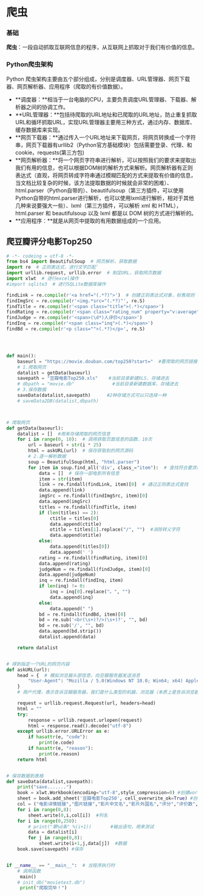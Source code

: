 # 爬虫

### 基础

**爬虫**：一段自动抓取互联网信息的程序，从互联网上抓取对于我们有价值的信息。

### Python爬虫架构

Python 爬虫架构主要由五个部分组成，分别是调度器、URL管理器、网页下载器、网页解析器、应用程序（爬取的有价值数据）。

- **调度器：**相当于一台电脑的CPU，主要负责调度URL管理器、下载器、解析器之间的协调工作。
- **URL管理器：**包括待爬取的URL地址和已爬取的URL地址，防止重复抓取URL和循环抓取URL，实现URL管理器主要用三种方式，通过内存、数据库、缓存数据库来实现。
- **网页下载器：**通过传入一个URL地址来下载网页，将网页转换成一个字符串，网页下载器有urllib2（Python官方基础模块）包括需要登录、代理、和cookie，requests(第三方包)
- **网页解析器：**将一个网页字符串进行解析，可以按照我们的要求来提取出我们有用的信息，也可以根据DOM树的解析方式来解析。网页解析器有正则表达式（直观，将网页转成字符串通过模糊匹配的方式来提取有价值的信息，当文档比较复杂的时候，该方法提取数据的时候就会非常的困难）、html.parser（Python自带的）、beautifulsoup（第三方插件，可以使用Python自带的html.parser进行解析，也可以使用lxml进行解析，相对于其他几种来说要强大一些）、lxml（第三方插件，可以解析 xml 和 HTML），html.parser 和 beautifulsoup 以及 lxml 都是以 DOM 树的方式进行解析的。
- **应用程序：**就是从网页中提取的有用数据组成的一个应用。



## 爬豆瓣评分电影Top250

```python
# -*- codeing = utf-8 -*-
from bs4 import BeautifulSoup  # 网页解析，获取数据
import re  # 正则表达式，进行文字匹配`
import urllib.request, urllib.error  # 制定URL，获取网页数据
import xlwt  # 进行excel操作
#import sqlite3  # 进行SQLite数据库操作

findLink = re.compile(r'<a href="(.*?)">')  # 创建正则表达式对象，标售规则   影片详情链接的规则
findImgSrc = re.compile(r'<img.*src="(.*?)"', re.S)
findTitle = re.compile(r'<span class="title">(.*)</span>')
findRating = re.compile(r'<span class="rating_num" property="v:average">(.*)</span>')
findJudge = re.compile(r'<span>(\d*)人评价</span>')
findInq = re.compile(r'<span class="inq">(.*)</span>')
findBd = re.compile(r'<p class="">(.*?)</p>', re.S)




def main():
    baseurl = "https://movie.douban.com/top250?start="  #要爬取的网页链接
    # 1.爬取网页
    datalist = getData(baseurl)
    savepath = "豆瓣电影Top250.xls"    #当前目录新建XLS，存储进去
    # dbpath = "movie.db"              #当前目录新建数据库，存储进去
    # 3.保存数据
    saveData(datalist,savepath)      #2种存储方式可以只选择一种
    # saveData2DB(datalist,dbpath)



# 爬取网页
def getData(baseurl):
    datalist = []  #用来存储爬取的网页信息
    for i in range(0, 10):  # 调用获取页面信息的函数，10次
        url = baseurl + str(i * 25)
        html = askURL(url)  # 保存获取到的网页源码
        # 2.逐一解析数据
        soup = BeautifulSoup(html, "html.parser")
        for item in soup.find_all('div', class_="item"):  # 查找符合要求的字符串
            data = []  # 保存一部电影所有信息
            item = str(item)
            link = re.findall(findLink, item)[0]  # 通过正则表达式查找
            data.append(link)
            imgSrc = re.findall(findImgSrc, item)[0]
            data.append(imgSrc)
            titles = re.findall(findTitle, item)
            if (len(titles) == 2):
                ctitle = titles[0]
                data.append(ctitle)
                otitle = titles[1].replace("/", "")  #消除转义字符
                data.append(otitle)
            else:
                data.append(titles[0])
                data.append(' ')
            rating = re.findall(findRating, item)[0]
            data.append(rating)
            judgeNum = re.findall(findJudge, item)[0]
            data.append(judgeNum)
            inq = re.findall(findInq, item)
            if len(inq) != 0:
                inq = inq[0].replace("。", "")
                data.append(inq)
            else:
                data.append(" ")
            bd = re.findall(findBd, item)[0]
            bd = re.sub('<br(\s+)?/>(\s+)?', "", bd)
            bd = re.sub('/', "", bd)
            data.append(bd.strip())
            datalist.append(data)

    return datalist


# 得到指定一个URL的网页内容
def askURL(url):
    head = {  # 模拟浏览器头部信息，向豆瓣服务器发送消息
        "User-Agent": "Mozilla / 5.0(Windows NT 10.0; Win64; x64) AppleWebKit / 537.36(KHTML, like Gecko) Chrome / 80.0.3987.122  Safari / 537.36"
    }
    # 用户代理，表示告诉豆瓣服务器，我们是什么类型的机器、浏览器（本质上是告诉浏览器，我们可以接收什么水平的文件内容）

    request = urllib.request.Request(url, headers=head)
    html = ""
    try:
        response = urllib.request.urlopen(request)
        html = response.read().decode("utf-8")
    except urllib.error.URLError as e:
        if hasattr(e, "code"):
            print(e.code)
        if hasattr(e, "reason"):
            print(e.reason)
    return html


# 保存数据到表格
def saveData(datalist,savepath):
    print("save.......")
    book = xlwt.Workbook(encoding="utf-8",style_compression=0) #创建workbook对象
    sheet = book.add_sheet('豆瓣电影Top250', cell_overwrite_ok=True) #创建工作表
    col = ("电影详情链接","图片链接","影片中文名","影片外国名","评分","评价数","概况","相关信息")
    for i in range(0,8):
        sheet.write(0,i,col[i])  #列名
    for i in range(0,250):
        # print("第%d条" %(i+1))       #输出语句，用来测试
        data = datalist[i]
        for j in range(0,8):
            sheet.write(i+1,j,data[j])  #数据
    book.save(savepath) #保存


if __name__ == "__main__":  # 当程序执行时
    # 调用函数
     main()
    # init_db("movietest.db")
     print("爬取完毕！")
```


